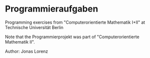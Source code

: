 # Programmieraufgaben
Programming exercises from "Computerorientierte Mathematik I+II" at Technische Universität Berlin

Note that the Programmierprojekt was part of "Computerorientierte Mathematik II".

Author: Jonas Lorenz
